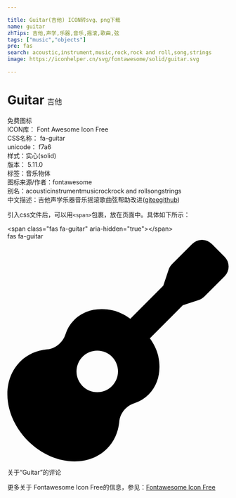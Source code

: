 ```yaml
---

title: Guitar(吉他) ICON转svg、png下载
name: guitar
zhTips: 吉他,声学,乐器,音乐,摇滚,歌曲,弦
tags: ["music","objects"]
pre: fas
search: acoustic,instrument,music,rock,rock and roll,song,strings
image: https://iconhelper.cn/svg/fontawesome/solid/guitar.svg

---
```


# Guitar  <small style="font-size: 60%;font-weight: 100">吉他</small>


<div class="detail-page">
<p>
<span><span class="badge-success badge">免费图标</span> </span>
<br/>
<span>
ICON库：
<span class="badge-secondary badge">Font Awesome Icon Free</span> 
</span>
<br/>
<span>
CSS名称：
<span class="badge-secondary badge">fa-guitar</span> 
</span>
<br/>
<span>
unicode：
<span class="badge-secondary badge">f7a6</span> 
<copy-btn content='f7a6' btn-title=""></copy-btn>
<copy-btn :content='String.fromCodePoint(parseInt("f7a6", 16))' btn-title="复制U"></copy-btn>
</span><br/><span>样式：<span class="badge-light badge">实心(solid)</span></span>
<br/>
<span>
版本：
<span class="badge-secondary badge">5.11.0</span> 
</span><br/><span>标签：<span class="badge-light badge"><router-link to="/tags/music.html">音乐</router-link></span><span class="badge-light badge"><router-link to="/tags/objects.html">物体</router-link></span></span>
<br/>
<span>图标来源/作者：<span class="badge-light badge">fontawesome</span></span> 
<br/>
<span>别名：<span class="badge-light badge">acoustic</span><span class="badge-light badge">instrument</span><span class="badge-light badge">music</span><span class="badge-light badge">rock</span><span class="badge-light badge">rock and roll</span><span class="badge-light badge">song</span><span class="badge-light badge">strings</span></span><br/><span class="zh-detail">中文描述：<span class="badge-primary badge">吉他</span><span class="badge-primary badge">声学</span><span class="badge-primary badge">乐器</span><span class="badge-primary badge">音乐</span><span class="badge-primary badge">摇滚</span><span class="badge-primary badge">歌曲</span><span class="badge-primary badge">弦</span><span class="help-link"><span>帮助改进</span>(<a href="https://gitee.com/liuwave/icon-helper/edit/master/json/fontawesome/solid/guitar.json" target="_blank" rel="noopener noreferrer">gitee</a><a href="https://github.com/liuwave/icon-helper/edit/master/json/fontawesome/solid/guitar.json" target="_blank" rel="noopener noreferrer">github</a></span>)</span><br/>
</p>
</div>
<div class="alert alert-dark">
  <i class="fas fa-guitar fa-xs"></i>
  <i class="fas fa-guitar fa-sm"></i>
  <i class="fas fa-guitar fa-lg"></i>
  <i class="fas fa-guitar fa-2x"></i>
  <i class="fas fa-guitar fa-3x"></i>
  <i class="fas fa-guitar fa-5x"></i>
  <i class="fas fa-guitar fa-7x"></i>
</div>
<div>
  <p>引入css文件后，可以用<code>&lt;span&gt;</code>包裹，放在页面中。具体如下所示：    
  </p>
  <div class="alert alert-primary" style="font-size: 14px">
    &lt;span class="fas fa-guitar" aria-hidden="true"&gt;&lt;/span&gt;
    <copy-btn content='<span class="fas fa-guitar" aria-hidden="true"></span>'></copy-btn>
  </div>
  <div class="alert alert-secondary">
    <i class="fas fa-guitar"
    style="font-size: 24px"
    aria-hidden="true"></i> fas fa-guitar
    <copy-btn content="fas fa-guitar" btn-title="复制图标名称"></copy-btn>
  </div>
</div>
<div id="svg" class="svg-wrap">
<svg xmlns="http://www.w3.org/2000/svg" viewBox="0 0 512 512"><path d="M502.63 39L473 9.37a32 32 0 0 0-45.26 0L381.46 55.7a35.14 35.14 0 0 0-8.53 13.79L360.77 106l-76.26 76.26c-12.16-8.76-25.5-15.74-40.1-19.14-33.45-7.78-67-.88-89.88 22a82.45 82.45 0 0 0-20.24 33.47c-6 18.56-23.21 32.69-42.15 34.46-23.7 2.27-45.73 11.45-62.61 28.44C-16.11 327-7.9 409 47.58 464.45S185 528 230.56 482.52c17-16.88 26.16-38.9 28.45-62.71 1.76-18.85 15.89-36.13 34.43-42.14a82.6 82.6 0 0 0 33.48-20.25c22.87-22.88 29.74-56.36 22-89.75-3.39-14.64-10.37-28-19.16-40.2L406 151.23l36.48-12.16a35.14 35.14 0 0 0 13.79-8.53l46.33-46.32a32 32 0 0 0 .03-45.22zM208 352a48 48 0 1 1 48-48 48 48 0 0 1-48 48z"/></svg>
</div>
<detail full-name='fa-guitar'></detail>

<Vssue title="关于“Guitar”的评论" >关于“Guitar”的评论</Vssue>
    
<div><p>更多关于  Fontawesome Icon Free的信息，参见：<a target="_blank" href="https://iconhelper.cn/fontawesome.html">Fontawesome Icon Free</a>
</p></div>
